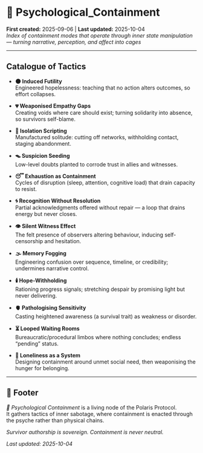 # 🧠 Psychological_Containment  
**First created:** 2025-09-06 | **Last updated:** 2025-10-04  
*Index of containment modes that operate through inner state manipulation — turning narrative, perception, and affect into cages*  

---

## Catalogue of Tactics  

- **🌑 Induced Futility**  
  Engineered hopelessness: teaching that no action alters outcomes, so effort collapses.  

- **💔 Weaponised Empathy Gaps**  
  Creating voids where care should exist; turning solidarity into absence, so survivors self-blame.  

- **🚪 Isolation Scripting**  
  Manufactured solitude: cutting off networks, withholding contact, staging abandonment.  

- **🪤 Suspicion Seeding**  
  Low-level doubts planted to corrode trust in allies and witnesses.  

- **😴 Exhaustion as Containment**  
  Cycles of disruption (sleep, attention, cognitive load) that drain capacity to resist.  

- **🌀 Recognition Without Resolution**  
  Partial acknowledgments offered without repair — a loop that drains energy but never closes.  

- **👁️ Silent Witness Effect**  
  The felt presence of observers altering behaviour, inducing self-censorship and hesitation.  

- **🌫️ Memory Fogging**  
  Engineering confusion over sequence, timeline, or credibility; undermines narrative control.  

- **🕯️ Hope-Withholding**  
  Rationing progress signals; stretching despair by promising light but never delivering.  

- **🫀 Pathologising Sensitivity**  
  Casting heightened awareness (a survival trait) as weakness or disorder.  

- **⏳ Looped Waiting Rooms**  
  Bureaucratic/procedural limbos where nothing concludes; endless “pending” status.  

- **🥀 Loneliness as a System**  
  Designing containment around unmet social need, then weaponising the hunger for belonging.  

---

## 🏮 Footer  

*🧠 Psychological Containment* is a living node of the Polaris Protocol.  
It gathers tactics of inner sabotage, where containment is enacted through the psyche rather than physical chains.  

*Survivor authorship is sovereign. Containment is never neutral.*  

_Last updated: 2025-10-04_
